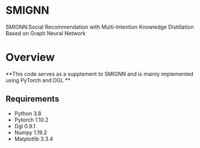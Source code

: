 # SMIGNN
SMIGNN:Social Recommendation with Multi-Intention Knowledge Distillation Based on Graph Neural Network
# Overview
**This code serves as a supplement to SMIGNN and is mainly implemented using PyTorch and DGL **
## Requirements
- Python 3.8
- Pytorch 1.10.2
- Dgl 0.9.1
- Numpy 1.19.2
- Matplotlib 3.3.4
